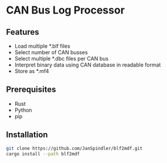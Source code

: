 # CAN Bus Log Processor

## Features

- Load multiple *.blf files
- Select number of CAN busses
- Select multiple *.dbc files per CAN bus
- Interpret binary data using CAN database in readable format
- Store as *.mf4

## Prerequisites

- Rust
- Python
- pip

## Installation

```bash
git clone https://github.com/JanSpindler/blf2mdf.git
cargo install --path blf2mdf
```
